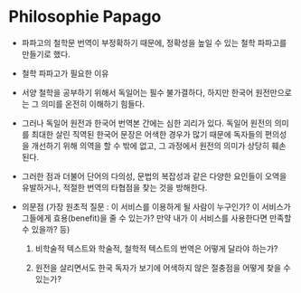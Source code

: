 # Philosophie Papago

* 파파고의 철학문 번역이 부정확하기 때문에, 정확성을 높일 수 있는 철학 파파고를 만들기로 했다. 

* 철학 파파고가 필요한 이유
- 서양 철학을 공부하기 위해서 독일어는 필수 불가결하다, 하지만 한국어 원전만으로는 그 의미를 온전히 이해하기 힘들다.
- 그러나 독일어 원전과 한국어 번역본 간에는 심한 괴리가 있다. 독일어 원전의 의미를 최대한 살린 직역된 한국어 문장은 어색한 경우가 많기 때문에 독자들의 편의성을 개선하기 위해 의역을 할 수 밖에 없고, 그 과정에서 원전의 의미가 상당히 훼손된다.
- 그러한 점과 더불어 단어의 다의성, 문법의 복잡성과 같은 다양한 요인들이 오역을 유발하거나, 적절한 번역의 타협점을 찾는 것을 방해한다.
- 의문점 (가장 원초적 질문 : 이 서비스를 이용하게 될 사람이 누구인가? 이 서비스가 그들에게 효용(benefit)을 줄 수 있는가? 만약 내가 이 서비스를 사용한다면 만족할 수 있을까? 등)
    
    1) 비학술적 텍스트와 학술적, 철학적 텍스트의 번역은 어떻게 달라야 하는가?
    
    2) 원전을 살리면서도 한국 독자가 보기에 어색하지 않은 절충점을 어떻게 찾을 수 있는가?
